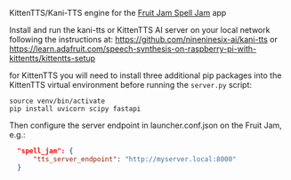 KittenTTS/Kani-TTS engine for the [Fruit Jam Spell Jam](https://learn.adafruit.com/spell-jam-app-on-fruit-jam/overview) app  

Install and run the kani-tts or KittenTTS AI server on your
local network following the instructions at: https://github.com/nineninesix-ai/kani-tts or 
https://learn.adafruit.com/speech-synthesis-on-raspberry-pi-with-kittentts/kittentts-setup

for KittenTTS you will need to install three additional pip packages into the KittenTTS virtual environment
before running the `server.py` script:
```
source venv/bin/activate
pip install uvicorn scipy fastapi
```

Then configure the server endpoint in launcher.conf.json on the Fruit Jam, e.g.:
```json
  "spell_jam": {
      "tts_server_endpoint": "http://myserver.local:8000"
  }
```
